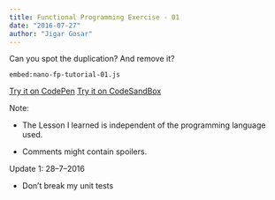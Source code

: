 ```yaml
---
title: Functional Programming Exercise - 01
date: "2016-07-27"
author: "Jigar Gosar"
---
```


Can you spot the duplication? And remove it?

`embed:nano-fp-tutorial-01.js`

[Try it on CodePen](codepen://fp-ex-01)
[Try it on CodeSandBox](codesandbox://fp-ex-01)

Note:

* The Lesson I learned is independent of the programming language used.

* Comments might contain spoilers.

Update 1: 28–7–2016

* Don’t break my unit tests
